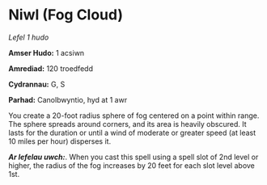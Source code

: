 # Niwl (Fog Cloud)

*Lefel 1 hudo*

**Amser Hudo:** 1 acsiwn

**Amrediad:** 120 troedfedd

**Cydrannau:** G, S

**Parhad:** Canolbwyntio, hyd at 1 awr

You create a 20-foot radius sphere of fog centered on a point within range. The sphere spreads around corners, and its area is heavily obscured. It lasts for the duration or until a wind of moderate or greater speed (at least 10 miles per hour) disperses it.

***Ar lefelau uwch:***. When you cast this spell using a spell slot of 2nd level or higher, the radius of the fog increases by 20 feet for each slot level above 1st.